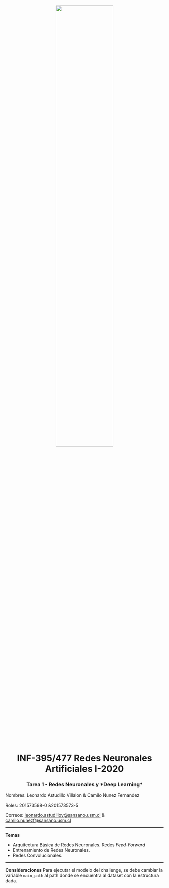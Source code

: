 <center>
    <img src="http://sct.inf.utfsm.cl/wp-content/uploads/2020/04/logo_di.png" style="width:60%">
    <h1> INF-395/477 Redes Neuronales Artificiales I-2020 </h1>
    <h3> Tarea 1 - Redes Neuronales y *Deep Learning* </h3>
</center>

Nombres: Leonardo Astudillo Villalon  & Camilo Nunez Fernandez

Roles: 201573598-0 &201573573-5

Correos:
leonardo.astudillov@sansano.usm.cl & camilo.nunezf@sansano.usm.cl
<hr style="height:2px;border:none"/>


**Temas**  

* Arquitectura Básica de Redes Neuronales. Redes *Feed-Forward*
* Entrenamiento de Redes Neuronales. 
* Redes Convolucionales. 

<hr style="height:2px;border:none"/>

**Consideraciones**
Para ejecutar el modelo del challenge, se debe cambiar la variable `main_path` al path donde se encuentra al dataset con la estructura dada.
